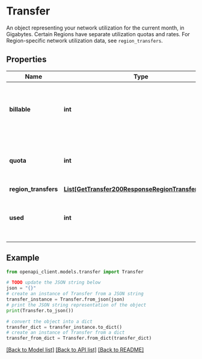 # Transfer

An object representing your network utilization for the current month, in Gigabytes.  Certain Regions have separate utilization quotas and rates. For Region-specific network utilization data, see `region_transfers`.

## Properties

Name | Type | Description | Notes
------------ | ------------- | ------------- | -------------
**billable** | **int** | The amount of your transfer pool that is billable this billing cycle. | [optional] [readonly] 
**quota** | **int** | The amount of network usage allowed this billing cycle. | [optional] [readonly] 
**region_transfers** | [**List[GetTransfer200ResponseRegionTransfersInner]**](GetTransfer200ResponseRegionTransfersInner.md) |  | [optional] 
**used** | **int** | The amount of network usage you have used this billing cycle. | [optional] [readonly] 

## Example

```python
from openapi_client.models.transfer import Transfer

# TODO update the JSON string below
json = "{}"
# create an instance of Transfer from a JSON string
transfer_instance = Transfer.from_json(json)
# print the JSON string representation of the object
print(Transfer.to_json())

# convert the object into a dict
transfer_dict = transfer_instance.to_dict()
# create an instance of Transfer from a dict
transfer_from_dict = Transfer.from_dict(transfer_dict)
```
[[Back to Model list]](../README.md#documentation-for-models) [[Back to API list]](../README.md#documentation-for-api-endpoints) [[Back to README]](../README.md)


